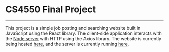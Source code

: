# CS4550 Final Project #
***
This project is a simple job posting and searching website built in JavaScript using the React library. 
The client-side application interacts with the [Node server](https://github.com/ty-pacchione/web-dev-project-node)  with HTTP using the Axios library. 
The website is currently being hosted [here](https://users--silly-strudel-932b91.netlify.app/home), and the server is currently running [here](https://web-dev-project-node-users.onrender.com/).




